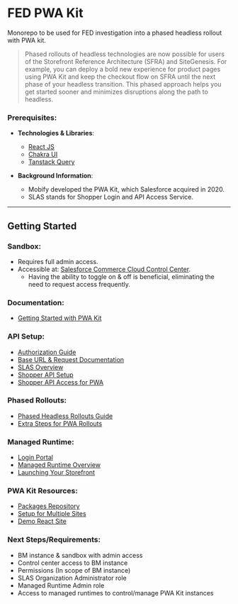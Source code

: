 # FED PWA Kit
Monorepo to be used for FED investigation into a phased headless rollout with PWA kit.

>Phased rollouts of headless technologies are now possible for users of the Storefront Reference Architecture (SFRA) and SiteGenesis. For example, you can deploy a bold new experience for product pages using PWA Kit and keep the checkout flow on SFRA until the next phase of your headless transition. This phased approach helps you get started sooner and minimizes disruptions along the path to headless.

### **Prerequisites**:
- **Technologies & Libraries**:
  - [React JS](https://react.dev/)
  - [Chakra UI](https://chakra-ui.com/)
  - [Tanstack Query](https://tanstack.com/query/latest)
  
- **Background Information**:
  - Mobify developed the PWA Kit, which Salesforce acquired in 2020.
  - SLAS stands for Shopper Login and API Access Service.
 
---

## Getting Started

### Sandbox:
- Requires full admin access.
- Accessible at: [Salesforce Commerce Cloud Control Center](https://controlcenter.commercecloud.salesforce.com/index.html).
  - Having the ability to toggle on & off is beneficial, eliminating the need to request access frequently.

### Documentation:
- [Getting Started with PWA Kit](https://developer.salesforce.com/docs/commerce/pwa-kit-managed-runtime/guide/getting-started.html)

### API Setup:
- [Authorization Guide](https://developer.salesforce.com/docs/commerce/commerce-api/guide/authorization.html)
- [Base URL & Request Documentation](https://developer.salesforce.com/docs/commerce/commerce-api/guide/base-url.html)
- [SLAS Overview](https://developer.salesforce.com/docs/commerce/commerce-api/guide/slas.html)
- [Shopper API Setup](https://developer.salesforce.com/docs/commerce/commerce-api/guide/authorization-for-shopper-apis.html)
- [Shopper API Access for PWA](https://developer.salesforce.com/docs/commerce/pwa-kit-managed-runtime/guide/setting-up-api-access.html#3-generate-a-client-id-for-api-access)

### Phased Rollouts:
- [Phased Headless Rollouts Guide](https://developer.salesforce.com/docs/commerce/pwa-kit-managed-runtime/guide/phased-headless-rollouts.html)
- [Extra Steps for PWA Rollouts](https://developer.salesforce.com/docs/commerce/commerce-api/guide/authorization-for-shopper-apis.html#extra-steps-for-phased-rollouts-of-pwa-kit)

### Managed Runtime:
- [Login Portal](https://runtime.commercecloud.com/)
- [Managed Runtime Overview](https://developer.salesforce.com/docs/commerce/pwa-kit-managed-runtime/guide/mrt-overview.html)
- [Launching Your Storefront](https://developer.salesforce.com/docs/commerce/pwa-kit-managed-runtime/guide/launching-your-storefront.html)

### PWA Kit Resources:
- [Packages Repository](https://github.com/SalesforceCommerceCloud/pwa-kit/tree/develop/packages)
- [Setup for Multiple Sites](https://developer.salesforce.com/docs/commerce/pwa-kit-managed-runtime/guide/multiple-sites.html)
- [Demo React Site](https://developer.salesforce.com/docs/commerce/pwa-kit-managed-runtime/guide/retail-react-app.html)

### Next Steps/Requirements:
- BM instance & sandbox with admin access
-	Control center access to BM instance
-	Permissions (In scope of BM instance)
-	SLAS Organization Administrator role
- Managed Runtime Admin role
-	Access to managed runtimes to control/manage PWA Kit instances

